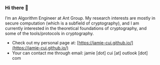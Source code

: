 ### Hi there 👋

I’m an Algorithm Engineer at Ant Group. My research interests are mostly in secure computation (which is a subfield of cryptography), and I am currently interested in the theoretical foundations of cryptography, and some of the tools/protocols in cryptography.

- Check out my personal page at: [https://jamie-cui.github.io/](https://jamie-cui.github.io/)
- Your can contact me through email: jamie [dot] cui [at] outlook [dot] com
